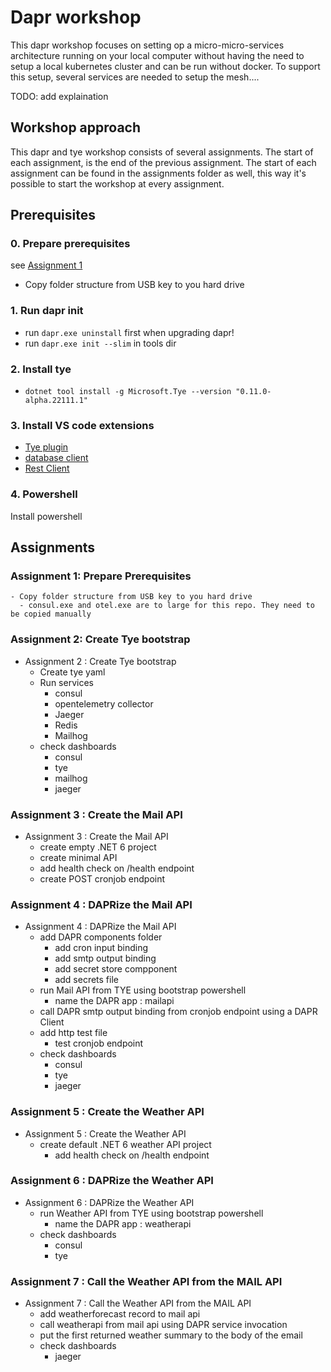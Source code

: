 # Dapr workshop

This dapr workshop focuses on setting op a micro-micro-services architecture running on your local computer without having the need to setup a local kubernetes cluster and can be run without docker. To support this setup, several services are needed to setup the mesh....

TODO: add explaination

## Workshop approach

This dapr and tye workshop consists of several assignments. The start of each assignment, is the end of the previous assignment. The start of each assignment can be found in the assignments folder as well, this way it's possible to start the workshop at every assignment.

## Prerequisites
### 0. Prepare prerequisites
see [Assignment 1](#assignment-1-prepare-prerequisites)
- Copy folder structure from USB key to you hard drive

### 1. Run dapr init  
- run ```dapr.exe uninstall``` first when upgrading dapr!  
- run ```dapr.exe init --slim``` in tools dir  
  
### 2. Install tye  
- ```dotnet tool install -g Microsoft.Tye --version "0.11.0-alpha.22111.1"```

### 3. Install VS code extensions
- [Tye plugin](https://marketplace.visualstudio.com/items?itemName=ms-azuretools.vscode-tye)
- [database client](https://marketplace.visualstudio.com/items?itemName=cweijan.vscode-mysql-client2)
- [Rest Client](https://marketplace.visualstudio.com/items?itemName=humao.rest-client)


### 4. Powershell
Install powershell


## Assignments

### Assignment 1: Prepare Prerequisites
    - Copy folder structure from USB key to you hard drive
      - consul.exe and otel.exe are to large for this repo. They need to be copied manually

### Assignment 2: Create Tye bootstrap 
- Assignment 2 : Create Tye bootstrap
    - Create tye yaml
    - Run services
        - consul
        - opentelemetry collector
        - Jaeger
        - Redis
        - Mailhog
    - check dashboards
        - consul
        - tye
        - mailhog
        - jaeger

### Assignment 3 : Create the Mail API
- Assignment 3 : Create the Mail API
    - create empty .NET 6 project
    - create minimal API
    - add health check on /health endpoint
    - create POST cronjob endpoint

### Assignment 4 : DAPRize the Mail API

- Assignment 4 : DAPRize the Mail API
    - add DAPR components folder
        - add cron input binding
        - add smtp output binding
        - add secret store compponent
        - add secrets file
    - run Mail API from TYE using bootstrap powershell
        - name the DAPR app : mailapi
    - call DAPR smtp output binding from cronjob endpoint using a DAPR Client
    - add http test file
        - test cronjob endpoint
    - check dashboards
        - consul
        - tye
        - jaeger

### Assignment 5 : Create the Weather API
- Assignment 5 : Create the Weather API
    - create default .NET 6 weather API project
        - add health check on /health endpoint

### Assignment 6 : DAPRize the Weather API
- Assignment 6 : DAPRize the Weather API
    - run Weather API from TYE using bootstrap powershell
        - name the DAPR app : weatherapi
    - check dashboards
        - consul
        - tye

### Assignment 7 : Call the Weather API from the MAIL API
- Assignment 7 : Call the Weather API from the MAIL API
    - add weatherforecast record to mail api
    - call weatherapi from mail api using DAPR service invocation
    - put the first returned weather summary to the body of the email
    - check dashboards
        - jaeger